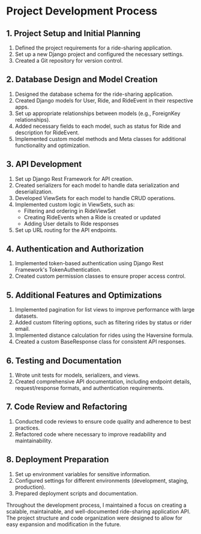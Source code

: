 # Project Development Process

## 1. Project Setup and Initial Planning

1. Defined the project requirements for a ride-sharing application.
2. Set up a new Django project and configured the necessary settings.
3. Created a Git repository for version control.

## 2. Database Design and Model Creation

1. Designed the database schema for the ride-sharing application.
2. Created Django models for User, Ride, and RideEvent in their respective apps.
3. Set up appropriate relationships between models (e.g., ForeignKey relationships).
4. Added necessary fields to each model, such as status for Ride and description for RideEvent.
5. Implemented custom model methods and Meta classes for additional functionality and optimization.

## 3. API Development

1. Set up Django Rest Framework for API creation.
2. Created serializers for each model to handle data serialization and deserialization.
3. Developed ViewSets for each model to handle CRUD operations.
4. Implemented custom logic in ViewSets, such as:
   - Filtering and ordering in RideViewSet
   - Creating RideEvents when a Ride is created or updated
   - Adding User details to Ride responses
5. Set up URL routing for the API endpoints.

## 4. Authentication and Authorization

1. Implemented token-based authentication using Django Rest Framework's TokenAuthentication.
2. Created custom permission classes to ensure proper access control.

## 5. Additional Features and Optimizations

1. Implemented pagination for list views to improve performance with large datasets.
2. Added custom filtering options, such as filtering rides by status or rider email.
3. Implemented distance calculation for rides using the Haversine formula.
4. Created a custom BaseResponse class for consistent API responses.

## 6. Testing and Documentation

1. Wrote unit tests for models, serializers, and views.
2. Created comprehensive API documentation, including endpoint details, request/response formats, and authentication requirements.

## 7. Code Review and Refactoring

1. Conducted code reviews to ensure code quality and adherence to best practices.
2. Refactored code where necessary to improve readability and maintainability.

## 8. Deployment Preparation

1. Set up environment variables for sensitive information.
2. Configured settings for different environments (development, staging, production).
3. Prepared deployment scripts and documentation.

Throughout the development process, I maintained a focus on creating a scalable, maintainable, and well-documented ride-sharing application API. The project structure and code organization were designed to allow for easy expansion and modification in the future.
